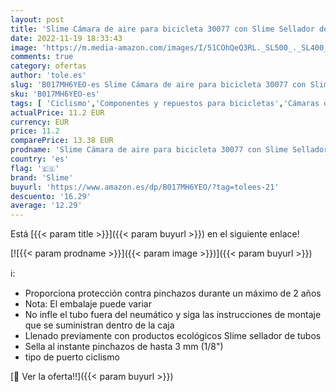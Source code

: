 ```yaml
---
layout: post
title: 'Slime Cámara de aire para bicicleta 30077 con Slime Sellador de pinchazos  autosellante  prevención y reparación  válvula Schrader  50/60-584 mm  27.5  650b  x 2.0-2.4 '
date: 2022-11-19 18:33:43
image: 'https://m.media-amazon.com/images/I/51COhQeQ3RL._SL500_._SL400_.jpg'
comments: true
category: ofertas
author: 'tole.es'
slug: 'B017MH6YEO-es Slime Cámara de aire para bicicleta 30077 con Slime...'
sku: 'B017MH6YEO-es'
tags: [ 'Ciclismo','Componentes y repuestos para bicicletas','Cámaras de aire para bicicletas','Deportes y aire libre','Ropa y equipo para deportes','bicicleta','slime','🇪🇸', ]
actualPrice: 11.2 EUR
currency: EUR
price: 11.2
comparePrice: 13.38 EUR
prodname: 'Slime Cámara de aire para bicicleta 30077 con Slime Sellador de pinchazos  autosellante  prevención y reparación  válvula Schrader  50/60-584 mm  27.5  650b  x 2.0-2.4 '
country: 'es'
flag: '🇪🇸'
brand: 'Slime'
buyurl: 'https://www.amazon.es/dp/B017MH6YEO/?tag=tolees-21'
descuento: '16.29'
average: '12.29'
---
```


Está [{{< param title >}}]({{< param buyurl >}}) en el siguiente enlace!

[![{{< param prodname >}}]({{< param image >}})]({{< param buyurl >}})

ℹ️:

- Proporciona protección contra pinchazos durante un máximo de 2 años
- Nota: El embalaje puede variar
- No infle el tubo fuera del neumático y siga las instrucciones de montaje que se suministran dentro de la caja
- Llenado previamente con productos ecológicos Slime sellador de tubos
- Sella al instante pinchazos de hasta 3 mm (1/8")
- tipo de puerto ciclismo

[🛒 Ver la oferta!!]({{< param buyurl >}})
